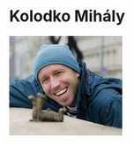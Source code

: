 # Kolodko Mihály
![Kolodko](https://github.com/Hunrise/Kolodko-project/blob/main/kepek/kolodko.jpg)
